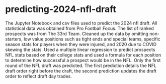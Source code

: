 # predicting-2024-nfl-draft
The Jupyter Notebook and csv files used to predict the 2024 nfl draft. All statistical data was obtained from Pro Football Focus. The list of ranked prospects was from The 33rd Team.
Cleaned up the data by omitting non-starters, low value positions such as tight ends and special teams, specific season stats for players when they were injured, and 2020 due to COVID skewing the stats. Used a multiple linear regression to predict prospects NFL stats based on their college stats and used a formula for each position to determine how successful a prospect would be in the NFL. Only the first round of the NFL draft was predicted. The first prediction details the NFL draft order right before the draft, the second prediction updates the draft order to reflect draft day trades. 
